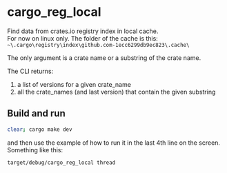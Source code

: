 # cargo_reg_local

Find data from crates.io registry index in local cache.  
For now on linux only. The folder of the cache is this:  `~\.cargo\registry\index\github.com-1ecc6299db9ec823\.cache\`  

The only argument is a crate name or a substring of the crate name.  

The CLI returns:  

1. a list of versions for a given crate_name  
2. all the crate_names (and last version) that contain the given substring  

## Build and run

```bash
clear; cargo make dev
```

and then use the example of how to run it in the last 4th line on the screen.  
Something like this:  

```bash
target/debug/cargo_reg_local thread
```
